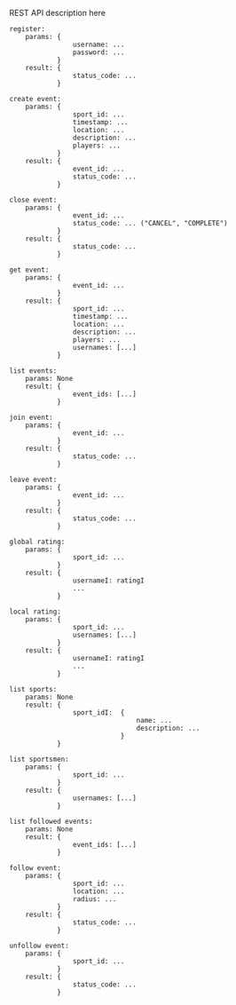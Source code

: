REST API description here

    register:
        params: {   
                    username: ...
                    password: ...
                }
        result: {
                    status_code: ...
                }

    create event:
        params: {
                    sport_id: ...
                    timestamp: ...
                    location: ...
                    description: ...
                    players: ...
                }
        result: {   
                    event_id: ...
                    status_code: ... 
                }

    close event:
        params: {
                    event_id: ...
                    status_code: ... ("CANCEL", "COMPLETE")
                }
        result: {
                    status_code: ...
                }

    get event:
        params: {
                    event_id: ...
                }
        result: {
                    sport_id: ...
                    timestamp: ...
                    location: ...
                    description: ...
                    players: ...
                    usernames: [...]
                }

    list events:
        params: None
        result: {
                    event_ids: [...]
                }

    join event:
        params: {
                    event_id: ...
                }
        result: {
                    status_code: ...
                }

    leave event:
        params: {
                    event_id: ...
                }
        result: {
                    status_code: ...
                }

    global rating:
        params: {
                    sport_id: ...
                }
        result: {
                    usernameI: ratingI
                    ...
                }

    local rating:
        params: {
                    sport_id: ...
                    usernames: [...]
                }
        result: {
                    usernameI: ratingI
                    ...
                }

    list sports:
        params: None
        result: {
                    sport_idI:  {
                                    name: ...
                                    description: ...
                                }
                }

    list sportsmen:
        params: {
                    sport_id: ...
                }
        result: {
                    usernames: [...]
                }

    list followed events:
        params: None
        result: {
                    event_ids: [...]
                }

    follow event:
        params: {
                    sport_id: ...
                    location: ...
                    radius: ...
                }
        result: {
                    status_code: ...
                }

    unfollow event:
        params: {
                    sport_id: ...
                }
        result: {
                    status_code: ...
                }

